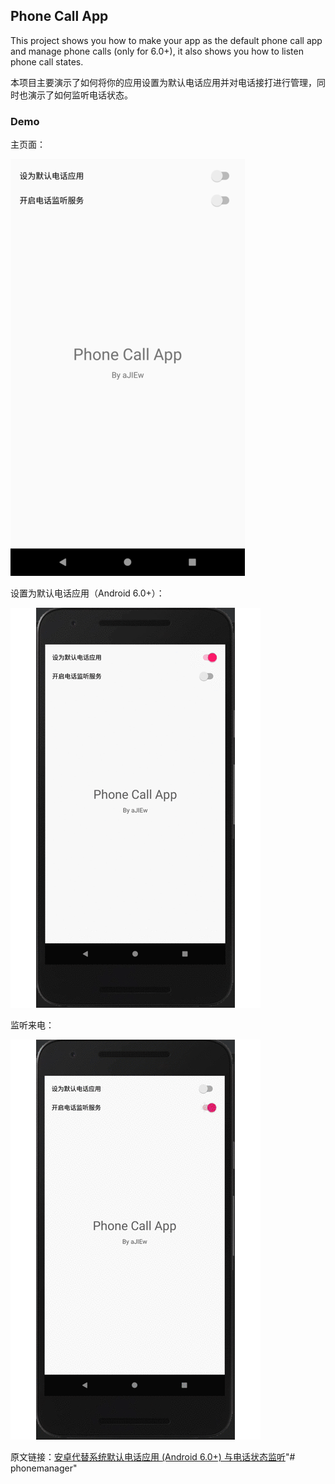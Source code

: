 ## Phone Call App

This project shows you how to make your app as the default phone call app and manage phone calls (only for 6.0+), it also shows you how to listen phone call states.

本项目主要演示了如何将你的应用设置为默认电话应用并对电话接打进行管理，同时也演示了如何监听电话状态。

### Demo

主页面：

![Screenshot_375x667](media/Screenshot_375x667.png)

设置为默认电话应用（Android 6.0+）：

![replace_default_phone_app](media/replace_default_phone_app.gif)

监听来电：

![listen_phone_call](media/listen_phone_call.gif)

原文链接：[安卓代替系统默认电话应用 (Android 6.0+) 与电话状态监听](https://ajiew.github.io/2018/08/11/2018-08-11-android-replace-default-phone-app-and-listen-phone-calls/)"# phonemanager" 
